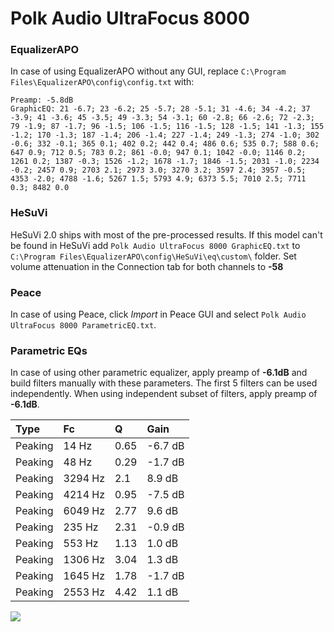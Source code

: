 # Polk Audio UltraFocus 8000

### EqualizerAPO
In case of using EqualizerAPO without any GUI, replace `C:\Program Files\EqualizerAPO\config\config.txt`
with:
```
Preamp: -5.8dB
GraphicEQ: 21 -6.7; 23 -6.2; 25 -5.7; 28 -5.1; 31 -4.6; 34 -4.2; 37 -3.9; 41 -3.6; 45 -3.5; 49 -3.3; 54 -3.1; 60 -2.8; 66 -2.6; 72 -2.3; 79 -1.9; 87 -1.7; 96 -1.5; 106 -1.5; 116 -1.5; 128 -1.5; 141 -1.3; 155 -1.2; 170 -1.3; 187 -1.4; 206 -1.4; 227 -1.4; 249 -1.3; 274 -1.0; 302 -0.6; 332 -0.1; 365 0.1; 402 0.2; 442 0.4; 486 0.6; 535 0.7; 588 0.6; 647 0.9; 712 0.5; 783 0.2; 861 -0.0; 947 0.1; 1042 -0.0; 1146 0.2; 1261 0.2; 1387 -0.3; 1526 -1.2; 1678 -1.7; 1846 -1.5; 2031 -1.0; 2234 -0.2; 2457 0.9; 2703 2.1; 2973 3.0; 3270 3.2; 3597 2.4; 3957 -0.5; 4353 -2.0; 4788 -1.6; 5267 1.5; 5793 4.9; 6373 5.5; 7010 2.5; 7711 0.3; 8482 0.0
```

### HeSuVi
HeSuVi 2.0 ships with most of the pre-processed results. If this model can't be found in HeSuVi add
`Polk Audio UltraFocus 8000 GraphicEQ.txt` to `C:\Program Files\EqualizerAPO\config\HeSuVi\eq\custom\` folder.
Set volume attenuation in the Connection tab for both channels to **-58**

### Peace
In case of using Peace, click *Import* in Peace GUI and select `Polk Audio UltraFocus 8000 ParametricEQ.txt`.

### Parametric EQs
In case of using other parametric equalizer, apply preamp of **-6.1dB** and build filters manually
with these parameters. The first 5 filters can be used independently.
When using independent subset of filters, apply preamp of **-6.1dB**.

| Type    | Fc      |    Q | Gain    |
|:--------|:--------|:-----|:--------|
| Peaking | 14 Hz   | 0.65 | -6.7 dB |
| Peaking | 48 Hz   | 0.29 | -1.7 dB |
| Peaking | 3294 Hz | 2.1  | 8.9 dB  |
| Peaking | 4214 Hz | 0.95 | -7.5 dB |
| Peaking | 6049 Hz | 2.77 | 9.6 dB  |
| Peaking | 235 Hz  | 2.31 | -0.9 dB |
| Peaking | 553 Hz  | 1.13 | 1.0 dB  |
| Peaking | 1306 Hz | 3.04 | 1.3 dB  |
| Peaking | 1645 Hz | 1.78 | -1.7 dB |
| Peaking | 2553 Hz | 4.42 | 1.1 dB  |

![](https://raw.githubusercontent.com/jaakkopasanen/AutoEq/master/results/rtings/sbaf-serious/Polk%20Audio%20UltraFocus%208000/Polk%20Audio%20UltraFocus%208000.png)